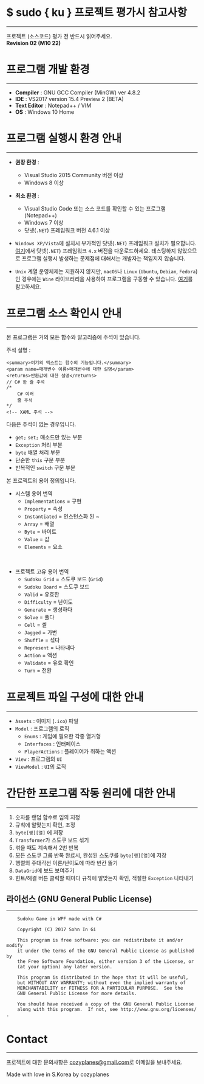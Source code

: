 # $ sudo { ku } 프로젝트 평가시 참고사항
----
프로젝트 (소스코드) 평가 전 반드시 읽어주세요.          
**Revision 02 (M10 22)**

# 프로그램 개발 환경
---
- **Compiler** : GNU GCC Compiler (MinGW) ver 4.8.2
- **IDE** : VS2017 version 15.4 Preview 2 (BETA)
- **Text Editor** : Notepad++ / VIM
- **OS** : Windows 10 Home

# 프로그램 실행시 환경 안내
----
- **권장 환경**  :        

    - Visual Studio 2015 Community 버전 이상
    - Windows 8 이상
    
- **최소 환경** :           

    - Visual Studio Code 또는 소스 코드를 확인할 수 있는 프로그램 (Notepad++)   
    - Windows 7 이상
    - 닷넷(`.NET`) 프레임워크 버전 4.6.1 이상

- `Windows XP/Vista`에 설치시 부가적인 닷넷(`.NET`) 프레임워크 설치가 필요합니다. [여기](https://www.microsoft.com/ko-KR/download/details.aspx?id=17851)에서 닷넷(`.NET`) 프레임워크 `4.x` 버전을 다운로드하세요. 테스팅하지 않았으므로 프로그램 실행시 발생하는 문제점에 대해서는 개발자는 책임지지 않습니다.

- `Unix` 계열 운영체제는 지원하지 않지만, `macOS`나 `Linux` (`Ubuntu`, `Debian`, `Fedora`) 인 경우에는 `Wine` 라이브러리을 사용하여 프로그램을 구동할 수 있습니다. [여기](https://www.winehq.org)를 참고하세요.



# 프로그램 소스 확인시 안내
---
본 프로그램은 거의 모든 함수와 알고리즘에 주석이 있습니다.   

주석 설명 :     
```
<summary>여기의 텍스트는 함수의 기능입니다.</summary>
<param name=매개변수 이름>매개변수에 대한 설명</param>     
<returns>반환값에 대한 설명</returns>
// C# 한 줄 주석
/*
    C# 여러
    줄 주석
*/
<!-- XAML 주석 -->
```


다음은 주석이 없는 경우입니다.

- `get;` `set;` 매소드만 있는 부분
- `Exception` 처리 부분
- `byte` 배열 처리 부분
- 단순한 `this` 구문 부분
- 반복적인 `switch` 구문 부분 


본 프로젝트의 용어 정의입니다.            

- 시스템 용어 번역
  - `Implementations` = 구현                    
  - `Property` = 속성               
  - `Instantiated` = 인스턴스화 된 ~            
  - `Array` = 배열                
  - `Byte` = 바이트            
  - `Value` = 값                 
  - `Elements` = 요소
<br/>

- 프로젝트 고유 용어 번역                
  - `Sudoku Grid` = 스도쿠 보드 (`Grid`)             
  - `Sudoku Board` = 스도쿠 보드                
  - `Valid` = 유효한                         
  - `Difficulty` = 난이도                 
  - `Generate` = 생성하다               
  - `Solve` = 풀다            
  - `Cell` = 셀            
  - `Jagged` = 가변            
  - `Shuffle` = 섞다            
  - `Represent` = 나타내다              
  - `Action` = 액션              
  - `Validate` = 유효 확인           
  - `Turn` = 전환               
                

# 프로젝트 파일 구성에 대한 안내
---------------------
- `Assets` : 이미지 (`.ico`) 파일
- `Model` : 프로그램의 로직
  - `Enums` : 게임에 필요한 각종 열거형
  - `Interfaces` : 인터페이스
  - `PlayerActions` : 플레이어가 취하는 액션
- `View` : 프로그램의 `UI`
- `ViewModel` : `UI`의 로직

# 간단한 프로그램 작동 원리에 대한 안내
---
1. 숫자를 랜덤 함수로 임의 지정
2. 규칙에 알맞는지 확인, 조정
3. `byte[행][열]` 에 저장
4. `Transformer`가 스도쿠 보드 섞기
5. 섞을 때도 계속해서 2번 반복
6. 모든 스도쿠 그룹 반복 완료시, 완성된 스도쿠를 `byte[행][열]`에 저장
7. 행렬의 주대각선 이론/난이도에 따라 빈칸 뚫기
8. `DataGrid`에 보드 보여주기
9. 힌트/해결 버튼 클릭할 때마다 규칙에 알맞는지 확인, 적절한 `Exception` 나타내기

## 라이선스 (GNU General Public License)
---------
```
    Sudoku Game in WPF made with C#
    
    Copyright (C) 2017 Sohn In Gi

    This program is free software: you can redistribute it and/or modify
    it under the terms of the GNU General Public License as published by
    the Free Software Foundation, either version 3 of the License, or
    (at your option) any later version.

    This program is distributed in the hope that it will be useful,
    but WITHOUT ANY WARRANTY; without even the implied warranty of
    MERCHANTABILITY or FITNESS FOR A PARTICULAR PURPOSE.  See the
    GNU General Public License for more details.

    You should have received a copy of the GNU General Public License
    along with this program.  If not, see http://www.gnu.org/licenses/ .
```

# Contact
---
프로젝트에 대한 문의사항은 <cozyplanes@gmail.com>로 이메일을 보내주세요.

Made with love in S.Korea by cozyplanes
